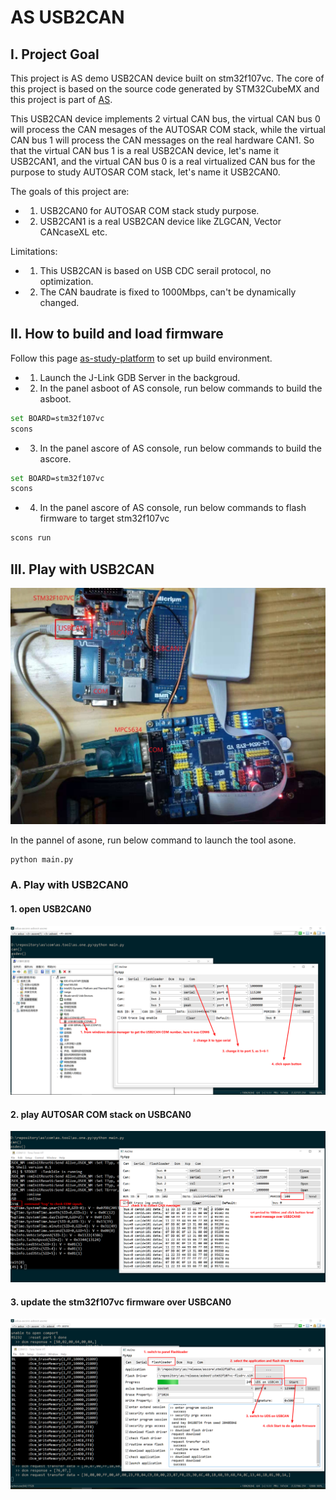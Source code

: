 # AS USB2CAN

## I. Project Goal

This project is AS demo USB2CAN device built on stm32f107vc. The core of this project is based on the source code generated by STM32CubeMX and this project is part of [AS](https://github.com/parai/as).

This USB2CAN device implements 2 virtual CAN bus, the virtual CAN bus 0 will process the CAN mesages of the AUTOSAR COM stack, while the virtual CAN bus 1 will process the CAN messages on the real hardware CAN1. So that the virtual CAN bus 1 is a real USB2CAN device, let's name it USB2CAN1, and the virtual CAN bus 0 is a real virtualized CAN bus for the purpose to study AUTOSAR COM stack, let's name it USB2CAN0.

The goals of this project are:

* 1. USB2CAN0 for AUTOSAR COM stack study purpose.

* 2. USB2CAN1 is a real USB2CAN device like ZLGCAN, Vector CANcaseXL etc.

Limitations:

* 1. This USB2CAN is based on USB CDC serail protocol, no optimization.

* 2. The CAN baudrate is fixed to 1000Mbps, can't be dynamically changed.

## II. How to build and load firmware

Follow this page [as-study-platform](http://parai.github.io/as/autosar/2018/02/20/as-study-platform.html) to set up build environment.

* 1. Launch the J-Link GDB Server in the backgroud.

* 2. In the panel asboot of AS console, run below commands to build the asboot.

```sh
set BOARD=stm32f107vc
scons
```

* 3. In the panel ascore of AS console, run below commands to build the ascore.

```sh
set BOARD=stm32f107vc
scons
```

* 4. In the panel ascore of AS console, run below commands to flash firmware to target stm32f107vc

```sh
scons run
```

## III. Play with USB2CAN

![demo usb2can](doc/usb2can_dut_demo.jpg)

In the pannel of asone, run below command to launch the tool asone.

```sh
python main.py
```

### A. Play with USB2CAN0

#### 1. open USB2CAN0
![open-usb2can0](doc/open-usb2can0.png)

#### 2. play AUTOSAR COM stack on USBCAN0
![play-usb2can0](doc/play-usb2can0.png)

#### 3. update the stm32f107vc firmware over USBCAN0
![update-firmware-over-usbcan0](doc/update-firmware-over-usbcan0.png)
